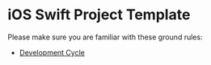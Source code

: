 # iOS Swift Project Template

Please make sure you are familiar with these ground rules:
- [Development Cycle](Documents/development-cycle.md)
